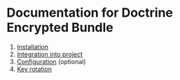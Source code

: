 # Documentation for Doctrine Encrypted Bundle

1. [Installation](installation.md)
2. [Integration into project](integration_into_project.md)
3. [Configuration](configuration.md) (optional)
4. [Key rotation](key_rotation.md)
